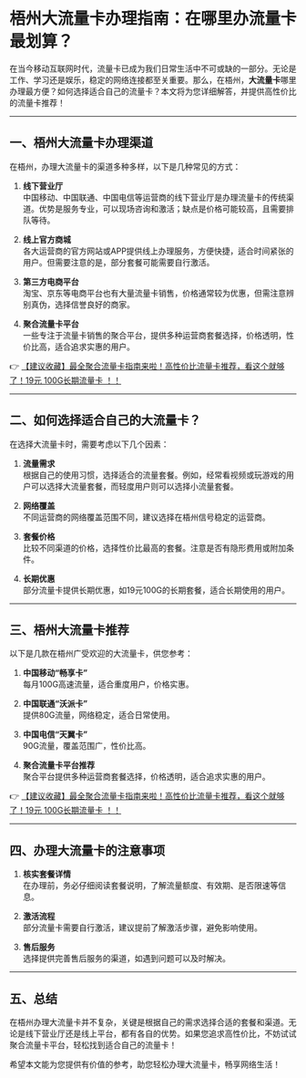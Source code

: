 # 梧州大流量卡办理指南：在哪里办流量卡最划算？

在当今移动互联网时代，流量卡已成为我们日常生活中不可或缺的一部分。无论是工作、学习还是娱乐，稳定的网络连接都至关重要。那么，在梧州，**大流量卡**哪里办理最方便？如何选择适合自己的流量卡？本文将为您详细解答，并提供高性价比的流量卡推荐！

---

## 一、梧州大流量卡办理渠道

在梧州，办理大流量卡的渠道多种多样，以下是几种常见的方式：

1. **线下营业厅**  
   中国移动、中国联通、中国电信等运营商的线下营业厅是办理流量卡的传统渠道。优势是服务专业，可以现场咨询和激活；缺点是价格可能较高，且需要排队等待。

2. **线上官方商城**  
   各大运营商的官方网站或APP提供线上办理服务，方便快捷，适合时间紧张的用户。但需要注意的是，部分套餐可能需要自行激活。

3. **第三方电商平台**  
   淘宝、京东等电商平台也有大量流量卡销售，价格通常较为优惠，但需注意辨别真伪，选择信誉良好的商家。

4. **聚合流量卡平台**  
   一些专注于流量卡销售的聚合平台，提供多种运营商套餐选择，价格透明，性价比高，适合追求实惠的用户。

👉 [【建议收藏】最全聚合流量卡指南来啦！高性价比流量卡推荐，看这个就够了！19元 100G长期流量卡 ！！](https://bit.ly/Liuliangka)

---

## 二、如何选择适合自己的大流量卡？

在选择大流量卡时，需要考虑以下几个因素：

1. **流量需求**  
   根据自己的使用习惯，选择适合的流量套餐。例如，经常看视频或玩游戏的用户可以选择大流量套餐，而轻度用户则可以选择小流量套餐。

2. **网络覆盖**  
   不同运营商的网络覆盖范围不同，建议选择在梧州信号稳定的运营商。

3. **套餐价格**  
   比较不同渠道的价格，选择性价比最高的套餐。注意是否有隐形费用或附加条件。

4. **长期优惠**  
   部分流量卡提供长期优惠，如19元100G的长期套餐，适合长期使用的用户。

---

## 三、梧州大流量卡推荐

以下是几款在梧州广受欢迎的大流量卡，供您参考：

1. **中国移动“畅享卡”**  
   每月100G高速流量，适合重度用户，价格实惠。

2. **中国联通“沃派卡”**  
   提供80G流量，网络稳定，适合日常使用。

3. **中国电信“天翼卡”**  
   90G流量，覆盖范围广，性价比高。

4. **聚合流量卡平台推荐**  
   聚合平台提供多种运营商套餐选择，价格透明，适合追求实惠的用户。

👉 [【建议收藏】最全聚合流量卡指南来啦！高性价比流量卡推荐，看这个就够了！19元 100G长期流量卡 ！！](https://bit.ly/Liuliangka)

---

## 四、办理大流量卡的注意事项

1. **核实套餐详情**  
   在办理前，务必仔细阅读套餐说明，了解流量额度、有效期、是否限速等信息。

2. **激活流程**  
   部分流量卡需要自行激活，建议提前了解激活步骤，避免影响使用。

3. **售后服务**  
   选择提供完善售后服务的渠道，如遇到问题可以及时解决。

---

## 五、总结

在梧州办理大流量卡并不复杂，关键是根据自己的需求选择合适的套餐和渠道。无论是线下营业厅还是线上平台，都有各自的优势。如果您追求高性价比，不妨试试聚合流量卡平台，轻松找到适合自己的流量卡！

希望本文能为您提供有价值的参考，助您轻松办理大流量卡，畅享网络生活！